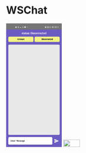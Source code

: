 <H1>WSChat</H1>
<img src = "https://github.com/DeepakGuleria768/WebSocketsInAndroid/blob/master/ImageAssets/imageOne.jpg?raw=true" width = "30%" height = "30%"/>
<img src = "[https://github.com/DeepakGuleria768/WebSocketsInAndroid/blob/master/ImageAssets/imageOne.jpg?raw=true](https://github.com/DeepakGuleria768/WebSocketsInAndroid/blob/master/ImageAssets/image3.jpg?raw=true)" width = "30%" height = "30%"/>

